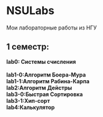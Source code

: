 # NSULabs
Мои лабораторные работы из НГУ

1 семестр:
------------------------------------------------------------------------------------------------------------------------------------------------------------------
  **lab0: Системы счисления**<br>        
  **lab1-0:Алгоритм Боера-Мура**<br>
  **lab1-1:Алгоритм Рабина-Карпа**<br>
  **lab2:Алгоритм Дейстры**<br>
  **lab3-0:Быстрая Сортировка**<br>
  **lab3-1:Хип-сорт**<br>
  **lab4:Калькулятор**<br>
